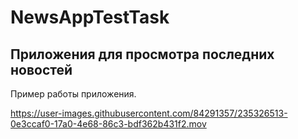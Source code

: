 # NewsAppTestTask

## Приложения для просмотра последних новостей

Пример работы приложения.

https://user-images.githubusercontent.com/84291357/235326513-0e3ccaf0-17a0-4e68-86c3-bdf362b431f2.mov

